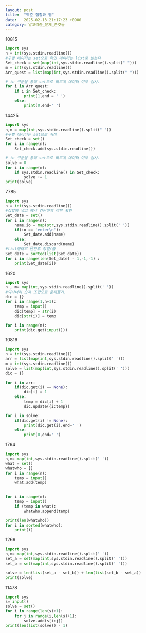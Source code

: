 ```yaml
---
layout: post
title:  "백준 집합과 맵"
date:   2025-02-13 21:17:23 +0900
category: 알고리즘_문제_푼것들
---
```

10815``` pythonimport sysn = int(sys.stdin.readline())#구별 데이터는 set으로 확인 데이터는 list로 받는다Set_check = set(map(int,sys.stdin.readline().split(" ")))m = int(sys.stdin.readline())Arr_quest = list(map(int,sys.stdin.readline().split(" ")))# in 구문을 통해 set으로 빠르게 데이터 여부 검사.for i in Arr_quest:    if i in Set_check:        print(1,end = ' ')    else:        print(0,end=' ')```14425``` pythonimport sysn,m = map(int,sys.stdin.readline().split(" "))#구별 데이터는 set으로 저장Set_check = set()for i in range(n):    Set_check.add(sys.stdin.readline())# in 구문을 통해 set으로 빠르게 데이터 여부 검사.solve = 0for i in range(m):    if sys.stdin.readline() in Set_check:        solve += 1print(solve)```7785``` pythonimport sysn = int(sys.stdin.readline())#집합에 넣고 빼서 간단하게 여부 확인Set_date = set()for i in range(n):    name,io = map(str,sys.stdin.readline().split(' '))    if(io == 'enter\n'):        Set_date.add(name)    else:        Set_date.discard(name)#list형태로 변환후 정렬/출Set_date = sorted(list(Set_date))for i in range(len(Set_date) - 1,-1,-1) :    print(Set_date[i])```1620``` pythonimport sysn , m= map(int,sys.stdin.readline().split(' '))#딕셔너리 숫자 조합으로 문제풀기.dic = {}for i in range(1,n+1):    temp = input()    dic[temp] = str(i)    dic[str(i)] = tempfor i in range(m):    print(dic.get(input()))```10816``` pythonimport sysn = int(sys.stdin.readline())arr = list(map(int,sys.stdin.readline().split(' ')))m = int(sys.stdin.readline())solve = list(map(int,sys.stdin.readline().split(' ')))dic = {}for i in arr:    if(dic.get(i) == None):        dic[i] = 1    else:        temp = dic[i] + 1        dic.update({i:temp})for i in solve:    if(dic.get(i) != None):        print(dic.get(i),end=' ')    else:        print(0,end=' ')```1764``` pythonimport sysn,m= map(int,sys.stdin.readline().split(' '))what = set()whatwho = []for i in range(n):    temp = input()    what.add(temp)    for i in range(m):    temp = input()    if (temp in what):        whatwho.append(temp)print(len(whatwho))for i in sorted(whatwho):    print(i)```1269``` pythonimport sysn,m= map(int,sys.stdin.readline().split(' '))set_a = set(map(int,sys.stdin.readline().split(' ')))set_b = set(map(int,sys.stdin.readline().split(' ')))solve = len(list(set_a - set_b)) + len(list(set_b - set_a))print(solve)```11478``` pythonimport syss= input()solve = set()for i in range(len(s)+1):    for j in range(i,len(s)+1):        solve.add(s[i:j])print(len(list(solve)) - 1)```